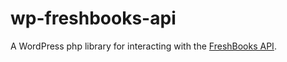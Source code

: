 # wp-freshbooks-api

A WordPress php library for interacting with the [FreshBooks API](https://www.freshbooks.com/developers).
